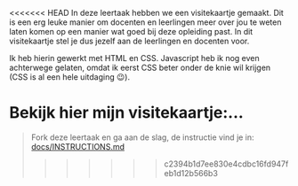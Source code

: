 <<<<<<< HEAD
In deze leertaak hebben we een visitekaartje gemaakt.
Dit is een erg leuke manier om docenten en leerlingen meer over jou te weten laten komen op een manier wat goed bij deze opleiding past.
In dit visitekaartje stel je dus jezelf aan de leerlingen en docenten voor.

Ik heb hierin gewerkt met HTML en CSS. Javascript heb ik nog even achterwege gelaten, omdat ik eerst CSS beter onder de knie wil krijgen (CSS is al een hele uitdaging :wink:).

Bekijk hier mijn visitekaartje:...
=======
> Fork deze leertaak en ga aan de slag, de instructie vind je in: [docs/INSTRUCTIONS.md](docs/INSTRUCTIONS.md)
>>>>>>> c2394b1d7ee830e4cdbc16fd947feb1d12b566b3
